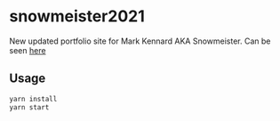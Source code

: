 # snowmeister2021

New updated portfolio site for Mark Kennard AKA Snowmeister. Can be seen [here](http://www.snowmeister.co.uk)

## Usage

```bash
yarn install
yarn start
```
